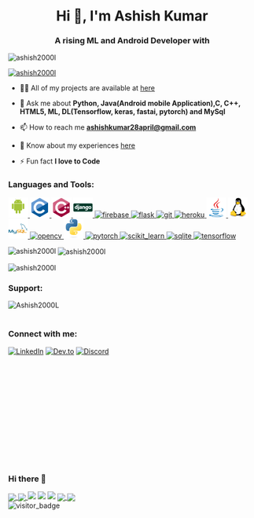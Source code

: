 <h1 align="center">Hi 👋, I'm Ashish Kumar</h1>
<h3 align="center">A rising ML and Android Developer with</h3>

<p align="left"> <img src="https://komarev.com/ghpvc/?username=ashish2000l&label=Profile%20views&color=0e75b6&style=flat" alt="ashish2000l" /> </p>

<p align="left"> <a href="https://github.com/ryo-ma/github-profile-trophy"><img src="https://github-profile-trophy.vercel.app/?username=ashish2000l" alt="ashish2000l" /></a> </p>

- 👨‍💻 All of my projects are available at <a href='https://github.com/Ashish2000L'>here</a>

- 💬 Ask me about **Python, Java(Android mobile Application),C, C++, HTML5, ML, DL(Tensorflow, keras, fastai, pytorch) and MySql**

- 📫 How to reach me **ashishkumar28april@gmail.com**

- 📄 Know about my experiences [here](https://drive.google.com/file/d/1maGsdKg7y6DEI-NdBvhpQCusWxLKnVyI/view?usp=sharing)

- ⚡ Fun fact **I love to Code**

<h3 align="left">Languages and Tools:</h3>
<p align="left"> <a href="https://developer.android.com" target="_blank"> <img src="https://raw.githubusercontent.com/devicons/devicon/master/icons/android/android-original-wordmark.svg" alt="android" width="40" height="40"/> </a> <a href="https://www.cprogramming.com/" target="_blank"> <img src="https://raw.githubusercontent.com/devicons/devicon/master/icons/c/c-original.svg" alt="c" width="40" height="40"/> </a> <a href="https://www.w3schools.com/cpp/" target="_blank"> <img src="https://raw.githubusercontent.com/devicons/devicon/master/icons/cplusplus/cplusplus-original.svg" alt="cplusplus" width="40" height="40"/> </a> <a href="https://www.djangoproject.com/" target="_blank"> <img src="https://raw.githubusercontent.com/devicons/devicon/master/icons/django/django-original.svg" alt="django" width="40" height="40"/> </a> <a href="https://firebase.google.com/" target="_blank"> <img src="https://www.vectorlogo.zone/logos/firebase/firebase-icon.svg" alt="firebase" width="40" height="40"/> </a> <a href="https://flask.palletsprojects.com/" target="_blank"> <img src="https://www.vectorlogo.zone/logos/pocoo_flask/pocoo_flask-icon.svg" alt="flask" width="40" height="40"/> </a> <a href="https://git-scm.com/" target="_blank"> <img src="https://www.vectorlogo.zone/logos/git-scm/git-scm-icon.svg" alt="git" width="40" height="40"/> </a> <a href="https://heroku.com" target="_blank"> <img src="https://www.vectorlogo.zone/logos/heroku/heroku-icon.svg" alt="heroku" width="40" height="40"/> </a> <a href="https://www.java.com" target="_blank"> <img src="https://raw.githubusercontent.com/devicons/devicon/master/icons/java/java-original.svg" alt="java" width="40" height="40"/> </a> <a href="https://www.linux.org/" target="_blank"> <img src="https://raw.githubusercontent.com/devicons/devicon/master/icons/linux/linux-original.svg" alt="linux" width="40" height="40"/> </a> <a href="https://www.mysql.com/" target="_blank"> <img src="https://raw.githubusercontent.com/devicons/devicon/master/icons/mysql/mysql-original-wordmark.svg" alt="mysql" width="40" height="40"/> </a> <a href="https://opencv.org/" target="_blank"> <img src="https://www.vectorlogo.zone/logos/opencv/opencv-icon.svg" alt="opencv" width="40" height="40"/> </a> <a href="https://www.python.org" target="_blank"> <img src="https://raw.githubusercontent.com/devicons/devicon/master/icons/python/python-original.svg" alt="python" width="40" height="40"/> </a> <a href="https://pytorch.org/" target="_blank"> <img src="https://www.vectorlogo.zone/logos/pytorch/pytorch-icon.svg" alt="pytorch" width="40" height="40"/> </a> <a href="https://scikit-learn.org/" target="_blank"> <img src="https://upload.wikimedia.org/wikipedia/commons/0/05/Scikit_learn_logo_small.svg" alt="scikit_learn" width="40" height="40"/> </a> <a href="https://www.sqlite.org/" target="_blank"> <img src="https://www.vectorlogo.zone/logos/sqlite/sqlite-icon.svg" alt="sqlite" width="40" height="40"/> </a> <a href="https://www.tensorflow.org" target="_blank"> <img src="https://www.vectorlogo.zone/logos/tensorflow/tensorflow-icon.svg" alt="tensorflow" width="40" height="40"/> </a> </p>



<p><img align="left" src="https://github-readme-stats.vercel.app/api/top-langs?username=ashish2000l&show_icons=true&locale=en&layout=compact" alt="ashish2000l" /></p>

<p>&nbsp;<img align="center" src="https://github-readme-stats.vercel.app/api?username=ashish2000l&show_icons=true&locale=en" alt="ashish2000l" /></p>

<p><img align="center" src="https://github-readme-streak-stats.herokuapp.com/?user=ashish2000l&" alt="ashish2000l" /></p>

<h3 align="left">Support:</h3>
<p><a href="https://www.buymeacoffee.com/Ashish2000L"> <img align="left" src="https://cdn.buymeacoffee.com/buttons/v2/default-yellow.png" height="50" width="210" alt="Ashish2000L" /></a></p><br><br>

<h3 align="left">Connect with me:</h3>
<p align="left">
 
 <a href="https://www.linkedin.com/in/dennis-hartrampf"><img src="https://img.shields.io/badge/LinkedIn--_.svg?style=social&logo=linkedin" alt="LinkedIn"></a>
  <a href="https://dev.to/ashish2000l"><img src="https://img.shields.io/badge/dev.to--_.svg?style=social&logo=dev.to" alt="Dev.to"></a>
  <a href="https://discord.gg/8Hzyg8mrBw"><img src="https://img.shields.io/badge/Discord--_.svg?style=social&logo=discord" alt="Discord"></a>
</p>


<br><br><br><br><br><br><br><br><br><br><br><br>




### Hi there 👋

<a href="https://github.com/Asish2000L">
  <img align="center" src="https://github-readme-stats.vercel.app/api?username=Ashish2000L&show_icons=true&hide=stars&count_private=true&include_all_commits=true&border_radius=20&show_owner=true&bg_color=30,e96443,904e95&title_color=fff&text_color=fff" />
</a>
<a href="https://github.com/anuraghazra/convoychat">
  <img align="center" src="https://github-readme-stats-eight-theta.vercel.app/api/top-langs/?username=Ashish2000L&layout=compact&langs_count=8&theme=algolia&border_radius=20" />
</a>

<img src='https://github.com/Ashish2000L/linear_programing/blob/master/.travis.yml/badge.svg'>



<img height="180em" src="https://github-readme-stats-eight-theta.vercel.app/api/top-langs/?username=Ashish2000L&layout=compact&langs_count=8&theme=algolia"/>
<img src="https://github-profile-trophy.vercel.app/?username=Ashish2000L&theme=juicyfresh&no-bg=true" />
<a href="https://github.com/Asish2000L">
  <img align="center" src="https://github-readme-stats.vercel.app/api/pin/?username=Ashish2000L&repo=github-readme-stats" />
</a>
<a href="https://github.com/anuraghazra/convoychat">
  <img align="center" src="https://github-readme-stats.vercel.app/api/pin/?username=anuraghazra&repo=convoychat" />
</a>
<br>

<img src='https://visitor-badge.glitch.me/badge?page_id=Ashish2000L.visitor-badge' alt='visitor_badge'>


<!--
**Ashish2000L/Ashish2000L** is a ✨ _special_ ✨ repository because its `README.md` (this file) appears on your GitHub profile.
<img align="center" src="https://github-readme-streak-stats.herokuapp.com/?user=Ashish2000L&theme=dracula">
[![Top Langs](https://github-readme-stats.vercel.app/api/top-langs/?username=Ashish2000L)](https://github.com/Ashish2000L)
Here are some ideas to get you started:
[![willianrod's wakatime stats](https://github-readme-stats.vercel.app/api/wakatime?username=Ashish2000L)](https://github.com/Ashish2000L/sentiment_analysis)
[![Top Langs](https://github-readme-stats.vercel.app/api/top-langs/?username=Ashish2000L&layout=compact&count_private=true)](https://github.com/Ashish2000L)
<img height="180em" src="https://github-readme-stats-eight-theta.vercel.app/api/top-langs/?username=Ashish2000L&layout=compact&langs_count=8&theme=algolia"/>
<img align="center" src="https://github-profile-trophy.vercel.app/?username=Ashish2000L&theme=onedark&hide=follower,stars">

- 🔭 I’m currently working on ...
- 🌱 I’m currently learning ...
- 👯 I’m looking to collaborate on ...
- 🤔 I’m looking for help with ...
- 💬 Ask me about ...
- 📫 How to reach me: ...
- 😄 Pronouns: ...
- ⚡ Fun fact: ...
-->
